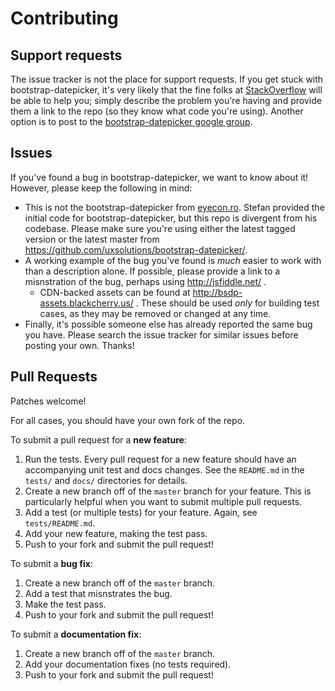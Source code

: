 # Contributing

## Support requests

The issue tracker is not the place for support requests.  If you get stuck with bootstrap-datepicker, it's very likely that the fine folks at [StackOverflow](http://stackoverflow.com/) will be able to help you; simply describe the problem you're having and provide them a link to the repo (so they know what code you're using).  Another option is to post to the [bootstrap-datepicker google group](https://groups.google.com/group/bootstrap-datepicker).

## Issues

If you've found a bug in bootstrap-datepicker, we want to know about it!  However, please keep the following in mind:

* This is not the bootstrap-datepicker from [eyecon.ro](http://www.eyecon.ro/bootstrap-datepicker/).  Stefan provided the initial code for bootstrap-datepicker, but this repo is divergent from his codebase.  Please make sure you're using either the latest tagged version or the latest master from https://github.com/uxsolutions/bootstrap-datepicker/.
* A working example of the bug you've found is *much* easier to work with than a  description alone.  If possible, please provide a link to a misnstration of the bug, perhaps using http://jsfiddle.net/ .
  * CDN-backed assets can be found at http://bsdp-assets.blackcherry.us/ .  These should be used *only* for building test cases, as they may be removed or changed at any time.
* Finally, it's possible someone else has already reported the same bug you have.  Please search the issue tracker for similar issues before posting your own.  Thanks!

## Pull Requests

Patches welcome!

For all cases, you should have your own fork of the repo.

To submit a pull request for a **new feature**:

1. Run the tests.  Every pull request for a new feature should have an accompanying unit test and docs changes.  See the `README.md` in the `tests/` and `docs/` directories for details.
2. Create a new branch off of the `master` branch for your feature.  This is particularly helpful when you want to submit multiple pull requests.
3. Add a test (or multiple tests) for your feature.  Again, see `tests/README.md`.
4. Add your new feature, making the test pass.
5. Push to your fork and submit the pull request!

To submit a **bug fix**:

1. Create a new branch off of the `master` branch.
2. Add a test that misnstrates the bug.
3. Make the test pass.
4. Push to your fork and submit the pull request!

To submit a **documentation fix**:

1. Create a new branch off of the `master` branch.
2. Add your documentation fixes (no tests required).
3. Push to your fork and submit the pull request!
